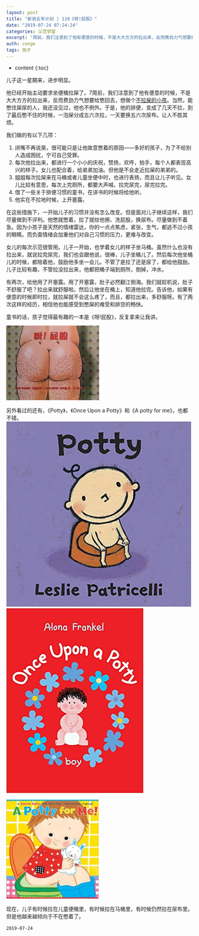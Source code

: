 ```yaml
---
layout: post
title: "新爸五年计划 | 110《呀!屁股》"
date: "2019-07-24 07:24:24"
categories: 父范学堂
excerpt: "周前，我们注意到了他有便意的时候，不是大大方方的拉出来，反而费劲力气想要给憋回去，想做个[不拉屎的小孩](https://www.jianshu.com/p/a1a4915235cc)..."
auth: conge
tags: 孩子
---
```

* content
{:toc}

儿子这一星期来，进步明显。

他已经开始主动要求坐便桶拉屎了。7周前，我们注意到了他有便意的时候，不是大大方方的拉出来，反而费劲力气想要给憋回去，想做个[不拉屎的小孩](https://www.jianshu.com/p/a1a4915235cc)。当然，能憋住屎尿的人，我还没见过，他也不例外。于是，他的排便，变成了几天不拉，到了最后憋不住的时候，一泡屎分成五六次拉，一天要换五六次尿布。让人不胜其烦。

我们做的有以下几项：

1. 闭嘴不再说臭，很可能只是让他故意憋着的原因——多好的孩子，为了不给别人造成困扰，宁可自己受罪。
2. 每次他拉出来，都进行一个小小的庆祝，赞扬，欢呼，拍手，每个人都表现高兴的样子。女儿也配合着，给弟弟加油。但他是不会走近拉屎的弟弟的。
3. 姐姐每次拉屎来在马桶或者儿童坐便中时，也进行表扬，而且让儿子听见。女儿比较有意思，每次上完厕所，都要大声喊，拉完尿完，尿完拉完。
4. 借了一些关于排便习惯的童书，在讲书的时候将给他听。
5. 他实在不拉地时候，上开塞露。

在这些措施下，一开始儿子的习惯并没有怎么改变。但是面对儿子继续这样，我们尽量做到不评判。他憋就憋着，拉了就给他擦、洗屁股，换尿布。尽量做到不着急。因为小孩子是天然的情绪雷达，你的一点点焦虑，紧张，生气，都逃不过小孩的眼睛。而负面情绪会加重他们对自己习惯的压力，更难与改变。

女儿的每次示范很管用。儿子一开始，也学着女儿的样子坐马桶。虽然什么也没有拉出来，就说拉完尿完，我们也会跟他说，很棒，儿子坐桶儿了。然后每次他坐桶儿的时候，都陪着他，鼓励他多坐一会儿。不管了是拉了还是尿了，都给他鼓励。儿子比较有趣，不管拉没拉出来，他都把桶子端到厕所，倒掉，冲水。

有两次，给他用了开塞露。用了开塞露，肚子必然翻江倒海。我们就趁机说，肚子不舒服了吧？拉出来就舒服啦。然后让他坐在桶上，知道他拉完。告诉他，如果有便意的时候即时拉，就拉屎就不会这么疼了，而且，都拉出来，多舒服呀。有了两次这样的经历，相信他也能感受到憋屎的难受和排空的畅快。

童书的话，孩子觉得最有趣的一本是《呀!屁股》，反复拿来让我讲。

![ ](/assets/images/父范学堂/118382-e388716876ea7124.png)

另外看过的还有，《Potty》，《Once Upon a Potty》和《A potty for me》，也都不错。
![Potty](/assets/images/父范学堂/118382-90758e46ccffaa48.png)
![ ](/assets/images/父范学堂/118382-101ed854343a01bd.png)

![ ](/assets/images/父范学堂/118382-ea46e74c38ac55b8.png)

现在，儿子有时候拉在儿童便桶里，有时候拉在马桶里，有时候仍然拉在尿布里。但是他越来越倾向于不在憋着了。

```
2019-07-24
```

